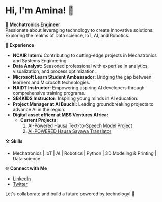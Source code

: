 # Hi, I'm Amina! 👋

🚀 **Mechatronics Engineer**  
Passionate about leveraging technology to create innovative solutions. Exploring the realms of Data science, IoT, AI, and Robotics.

💼 **Experience**  
- **NCAIR Intern:** Contributing to cutting-edge projects in Mechatronics and Systems Engineering.  
- **Data Analyst:** Seasoned professional with expertise in analytics, visualization, and process optimization.
- **Microsoft Learn Student Ambassador:** Bridging the gap between learners and Microsoft technologies.  
- **NAIDT Instructor:** Empowering aspiring AI developers through comprehensive training programs.
- **SB4KIDS Instructor:** Inspiring young minds in AI education.
- **Project Manager at AI Bauchi:** Leading groundbreaking projects to advance AI in the region.
- **Digital asset officer at MBS Ventures Africa:**
  - **Current Projects:**
    1. [AI-Powered Hausa Text-to-Speech Model Project](https://github.com/AIBauchi/AI-Powered-Hausa-Text-to-Speech-Model)
    2. [AI-POWERED Hausa Sayawa Translator](https://github.com/AIBauchi/AI-POWERED-Hausa-Sayawa-Translator/blob/main/README.md)

🛠️ **Skills**  
- Mechatronics | IoT | AI | Robotics | Python | 3D Modeling & Printing | Data science

🌐 **Connect with Me**  
- [LinkedIn](https://www.linkedin.com/in/amina-shiga?utm_source=share&utm_campaign=share_via&utm_content=profile&utm_medium=android_app)
- [Twitter](https://twitter.com/ShigaAmina?t=oqTxnGjyTeLCXw67X3E1og&s=08)

Let's collaborate and build a future powered by technology! 🌟
